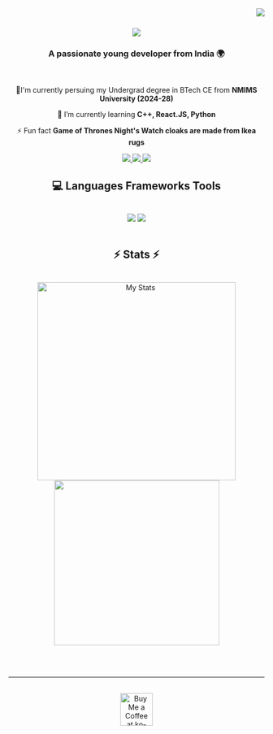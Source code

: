 <img align="right" src="https://visitor-badge.laobi.icu/badge?page_id=SSSehaj.visitor-badge" />

<h1 align="center">
    <img src="https://readme-typing-svg.herokuapp.com/?font=Righteous&size=35&center=true&vCenter=true&width=500&height=70&duration=4000&lines=Hi+There!+👋;+I'm+Paksh+Sawariya!;" />
</h1>

<h3 align="center">A passionate young developer from India 🌍</h3>

<br/>

<div align="center">
 
 🏫I'm currently persuing my Undergrad degree in BTech CE from **NMIMS University (2024-28)**
 
 🌱 I’m currently learning **C++, React.JS, Python**

⚡ Fun fact **Game of Thrones Night's Watch cloaks are made from Ikea rugs**

 </div>
 
<div align="center"> 
  <a href="mailto:pakshsawariya1207@gmail.com">
    <img src="https://img.shields.io/badge/Gmail-333333?style=for-the-badge&logo=gmail&logoColor=red" />
  </a>
  <a href="https://www.linkedin.com/in/paksh/" target="_blank">
    <img src="https://img.shields.io/badge/LinkedIn-0077B5?style=for-the-badge&logo=linkedin&logoColor=white" target="_blank" />
  </a>
  <a href="https://SSSehaj.github.io" target="_blank">
     <img src="https://img.shields.io/badge/Portfolio-FF5722?style=for-the-badge&logo=todoist&logoColor=white" target="_blank" /> <!-- sqlite, safari, google-chrome are other good icon options -->
  </a>
</div>

<h2 align="center">💻 Languages Frameworks Tools</h2>
<br>
<div align="center">
    <img src="https://skillicons.dev/icons?i=react,html,css,vscode,github,figma,git" />
    <img src="https://skillicons.dev/icons?i=python,javascript,java" /><br>
</div>
</br>

<h2 align="center">⚡ Stats ⚡</h2>
<br>
<div align=center>
<img width=390 alt="My Stats" src="https://github-readme-stats.vercel.app/api/wakatime?username=SSSehaj" />
  
  
  <br/>
  <img width=325 align="center" src=
</div>

<br/><br/>

<hr/>

<br/>

<div align="center">
<a href='https://ko-fi.com/V7V4RAK9C' target='_blank'><img height='64' style='border:0px;height:64px;' src='https://storage.ko-fi.com/cdn/kofi1.png?v=3' border='0' alt='Buy Me a Coffee at ko-fi.com' /></a>
</div>

<br/>
<!--
**SSSehaj/SSSehaj** is a ✨ _special_ ✨ repository because its `README.md` (this file) appears on your GitHub profile.

Here are some ideas to get you started:

- 🔭 I’m currently working on ...
- 🌱 I’m currently learning ...
- 👯 I’m looking to collaborate on ...
- 🤔 I’m looking for help with ...
- 💬 Ask me about ...
- 📫 How to reach me: ...
- 😄 Pronouns: ...
- ⚡ Fun fact: ...
-->
